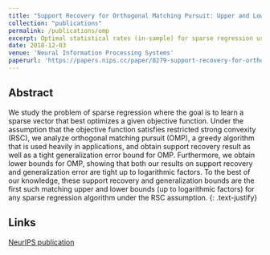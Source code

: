 ```yaml
---
title: "Support Recovery for Orthogonal Matching Pursuit: Upper and Lower bounds"
collection: "publications"
permalink: /publications/omp
excerpt: Optimal statistical rates (in-sample) for sparse regression using Orthogonal Matching Pursuit.
date: 2018-12-03
venue: 'Neural Information Processing Systems'
paperurl: 'https://papers.nips.cc/paper/8279-support-recovery-for-orthogonal-matching-pursuit-upper-and-lower-bounds'
---
```


Abstract
---
We study the problem of sparse regression where the goal is to learn a sparse vector that best optimizes a given objective function. Under the assumption that the objective function satisfies restricted strong convexity (RSC), we analyze orthogonal matching pursuit (OMP), a greedy algorithm that is used heavily in applications, and obtain support recovery result as well as a tight generalization error bound for OMP. Furthermore, we obtain lower bounds for OMP, showing that both our results on support recovery and generalization error are tight up to logarithmic factors. To the best of our knowledge, these support recovery and generalization bounds are the first such matching upper and lower bounds (up to logarithmic factors) for any sparse regression algorithm under the RSC assumption.
{: .text-justify}

Links
---
[NeurIPS publication](https://papers.nips.cc/paper/8279-support-recovery-for-orthogonal-matching-pursuit-upper-and-lower-bounds)
